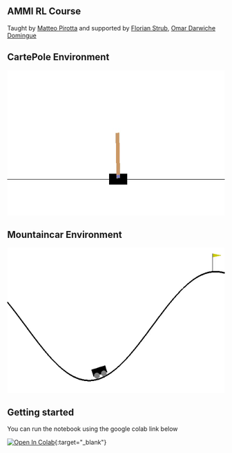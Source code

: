## AMMI RL Course

Taught by [Matteo Pirotta](https://teopir.github.io/) and supported by [Florian Strub](https://fstrub95.github.io/), [Omar Darwiche Domingue](https://omardrwch.github.io/)

## CartePole Environment

![](images/cartpole.gif)

## Mountaincar Environment 

![](images/mountaincar.gif)

## Getting started

You can run the notebook using the google colab link below

[![Open In Colab](https://colab.research.google.com/assets/colab-badge.svg)](https://colab.research.google.com/){:target="_blank"}

